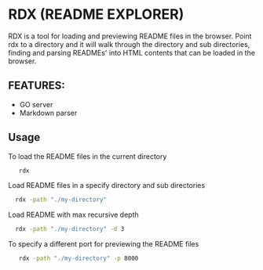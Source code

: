 # RDX (README EXPLORER)

RDX is a tool for loading and previewing README files in the browser. Point rdx to a directory and it will walk through the directory and sub directories, finding and parsing READMEs' into HTML contents that can be loaded in the browser.

## FEATURES:
- GO server
- Markdown parser

## Usage

To load the README files in the current directory

```sh
   rdx
```
Load README files in a specify directory and sub directories

```sh
  rdx -path "./my-directory"
```
Load README with max recursive depth

```sh
  rdx -path "./my-directory" -d 3
```
To specify a different port for previewing the README files
```sh
   rdx -path "./my-directory" -p 8000
```